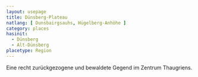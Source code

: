 ```yaml
---
layout: usepage
title: Dünsberg-Plateau
natlang: [ Dunsbairgsauhs, Hügelberg-Anhöhe ]
category: places
hasinit:
  - Dünsberg
  - Alt-Dünsberg
placetype: Region
---
```


Eine recht zurückgezogene und bewaldete Gegend im Zentrum Thaugriens.